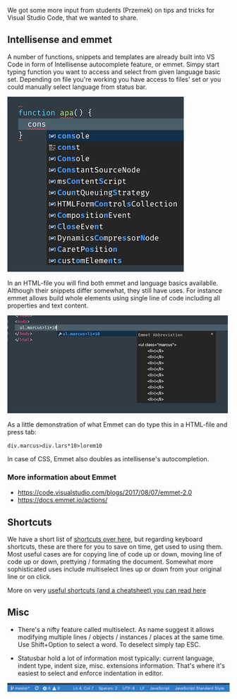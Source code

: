 We got some more input from students (Przemek) on tips and tricks for Visual Studio Code, that we wanted to share.

## Intellisense and emmet

A number of functions, snippets and templates are already built into VS Code in form of Intellisense autocomplete feature, or emmet. Simpy start typing function you want to access and select from given language basic set. Depending on file you're working you have access to files' set or you could manually select language from status bar.

![Intellisense](./intellisense.png)

In an HTML-file you will find both emmet and language basics availablle. Although their snippets differ somewhat, they still have uses. For instance emmet allows build whole elements using single line of code including all properties and text content.

![Emmet](./emmet.png)

As a little demonstration of what Emmet can do type this in a HTML-file and press tab:

```
div.marcus>div.lars*10>lorem10
```

In case of CSS, Emmet also doubles as intellisense's autocompletion.

### More information about Emmet

* https://code.visualstudio.com/blogs/2017/08/07/emmet-2.0
* https://docs.emmet.io/actions/

## Shortcuts

We have a short list of [shortcuts over here](saveyourfingers-2.md), but regarding keyboard shortcuts, these are there for you to save on time, get used to using them. Most useful cases are for copying line of code up or down, moving line of code up or down, prettying / formating the document. Somewhat more sophisticated uses include multiselect lines up or down from your original line or on click.

More on very [useful shortcuts (and a cheatsheet) you can read here](https://code.visualstudio.com/docs/getstarted/tips-and-tricks)

## Misc

* There's a nifty feature called multiselect. As name suggest it allows modifying multiple lines / objects / instances / places at the same time. Use Shift+Option to select a word. To deselect simply tap ESC.

* Statusbar hold a lot of information most typically: current language, indent type, indent size, misc. extensions information. That's where it's easiest to select and enforce indentation in editor.

![Statusbar](./statusbar.png)
